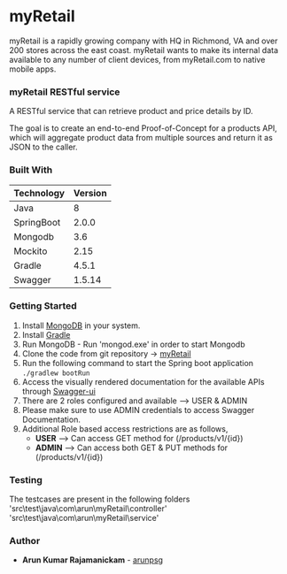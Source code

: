 # myRetail

myRetail is a rapidly growing company with HQ in Richmond, VA and over 200 stores
across the east coast. myRetail wants to make its internal data available to any number
of client devices, from myRetail.com to native mobile apps.

### myRetail RESTful service

A RESTful service that can retrieve product and price details by ID.

The goal is to create an end-to-end Proof-of-Concept for a products API,
which will aggregate product data from multiple sources and return it as JSON to the
caller.

### Built With

| Technology    | Version       |
| ------------- | ------------- |
| Java          | 8  |
| SpringBoot  | 2.0.0  |
|Mongodb |3.6|
|Mockito|2.15|
|Gradle|4.5.1  
|Swagger|1.5.14

### Getting Started

1. Install [MongoDB](https://docs.mongodb.com/manual/installation/) in your system.
2. Install [Gradle](https://gradle.org/gradle-download/)
3. Run MongoDB - Run 'mongod.exe' in order to start Mongodb 
4. Clone the code from git repository -> [myRetail](https://github.com/arunpsg/myRetail.git)
5. Run the following command to start the Spring boot application
`./gradlew bootRun`
6. Access the visually rendered documentation for the available APIs through
[Swagger-ui](http://localhost:8080/swagger-ui.html) 
7. There are 2 roles configured and available --> USER & ADMIN
8. Please make sure to use ADMIN credentials to access Swagger Documentation. 
9. Additional Role based access restrictions are as follows,
	* **USER** --> Can access GET method for (/products/v1/{id})
	* **ADMIN** --> Can access both GET & PUT methods for (/products/v1/{id})
	
### Testing

The testcases are present in the following folders  
 'src\test\java\com\arun\myRetail\controller'
 'src\test\java\com\arun\myRetail\service'

### Author

* **Arun Kumar Rajamanickam** - [arunpsg](https://github.com/arunpsg)
